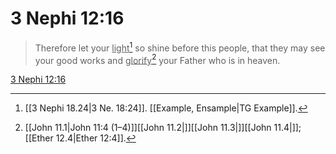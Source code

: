 # 3 Nephi 12:16

> Therefore let your <u>light</u>[^a] so shine before this people, that they may see your good works and <u>glorify</u>[^b] your Father who is in heaven.

[3 Nephi 12:16](https://www.churchofjesuschrist.org/study/scriptures/bofm/3-ne/12?lang=eng&id=p16#p16)


[^a]: [[3 Nephi 18.24|3 Ne. 18:24]]. [[Example, Ensample|TG Example]].  
[^b]: [[John 11.1|John 11:4 (1–4)]][[John 11.2|]][[John 11.3|]][[John 11.4|]]; [[Ether 12.4|Ether 12:4]].  

